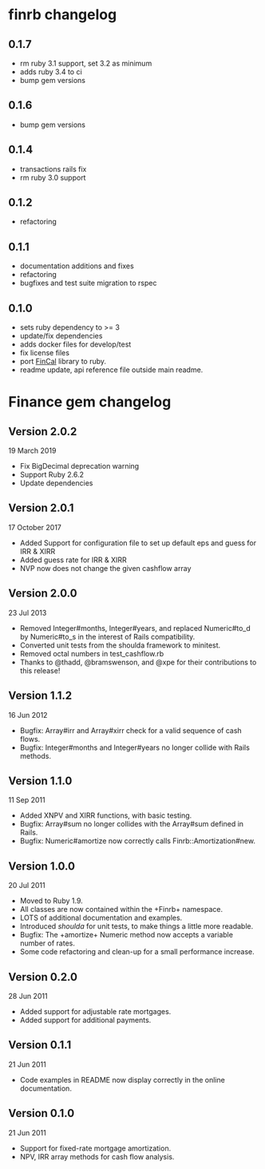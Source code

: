 # finrb changelog

## 0.1.7

- rm ruby 3.1 support, set 3.2 as minimum
- adds ruby 3.4 to ci
- bump gem versions

## 0.1.6

- bump gem versions

## 0.1.4

- transactions rails fix
- rm ruby 3.0 support

## 0.1.2

- refactoring

## 0.1.1

- documentation additions and fixes
- refactoring
- bugfixes and test suite migration to rspec

## 0.1.0

- sets ruby dependency to >= 3
- update/fix dependencies
- adds docker files for develop/test
- fix license files
- port [FinCal](https://github.com/felixfan/FinCal) library to ruby.
- readme update, api reference file outside main readme.

# Finance gem changelog

## Version 2.0.2

19 March 2019

- Fix BigDecimal deprecation warning
- Support Ruby 2.6.2
- Update dependencies

## Version 2.0.1

17 October 2017

- Added Support for configuration file to set up default eps and guess for IRR & XIRR
- Added guess rate for IRR & XIRR
- NVP now does not change the given cashflow array

## Version 2.0.0

23 Jul 2013

- Removed Integer#months, Integer#years, and replaced Numeric#to_d by Numeric#to_s in the interest of Rails compatibility.
- Converted unit tests from the shoulda framework to minitest.
- Removed octal numbers in test_cashflow.rb
- Thanks to @thadd, @bramswenson, and @xpe for their contributions to this release!

## Version 1.1.2

16 Jun 2012

- Bugfix: Array#irr and Array#xirr check for a valid sequence of cash flows.
- Bugfix: Integer#months and Integer#years no longer collide with Rails methods.

## Version 1.1.0

11 Sep 2011

- Added XNPV and XIRR functions, with basic testing.
- Bugfix: Array#sum no longer collides with the Array#sum defined in Rails.
- Bugfix: Numeric#amortize now correctly calls Finrb::Amortization#new.

## Version 1.0.0

20 Jul 2011

- Moved to Ruby 1.9.
- All classes are now contained within the +Finrb+ namespace.
- LOTS of additional documentation and examples.
- Introduced _shoulda_ for unit tests, to make things a little more readable.
- Bugfix: The +amortize+ Numeric method now accepts a variable number of rates.
- Some code refactoring and clean-up for a small performance increase.

## Version 0.2.0

28 Jun 2011

- Added support for adjustable rate mortgages.
- Added support for additional payments.

## Version 0.1.1

21 Jun 2011

- Code examples in README now display correctly in the online documentation.

## Version 0.1.0

21 Jun 2011

- Support for fixed-rate mortgage amortization.
- NPV, IRR array methods for cash flow analysis.
